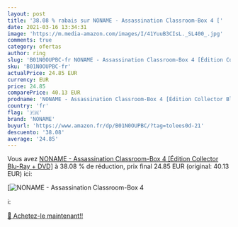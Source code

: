 ```yaml
---
layout: post
title: '38.08 % rabais sur NONAME - Assassination Classroom-Box 4 ['
date: 2021-03-16 13:34:31
image: 'https://m.media-amazon.com/images/I/41YuuB3CIsL._SL400_.jpg'
comments: true
category: ofertas
author: ring
slug: 'B01N0OUPBC-fr NONAME - Assassination Classroom-Box 4 [Édition Collector...'
sku: 'B01N0OUPBC-fr'
actualPrice: 24.85 EUR
currency: EUR
price: 24.85
comparePrice: 40.13 EUR
prodname: 'NONAME - Assassination Classroom-Box 4 [Édition Collector Blu-Ray + DVD]'
country: 'fr'
flag: '🇫🇷'
brand: 'NONAME'
buyurl: 'https://www.amazon.fr/dp/B01N0OUPBC/?tag=tolees0d-21'
descuento: '38.08'
average: '24.85'
---
```


Vous avez [NONAME - Assassination Classroom-Box 4 [Édition Collector Blu-Ray + DVD]](https://www.amazon.fr/dp/B01N0OUPBC/?tag=tolees0d-21)  à  38.08 % de réduction, prix final  24.85 EUR (original: 40.13 EUR) ici:

[![NONAME - Assassination Classroom-Box 4 [](https://m.media-amazon.com/images/I/41YuuB3CIsL._SL400_.jpg)](https://www.amazon.fr/dp/B01N0OUPBC/?tag=tolees0d-21)

ℹ️:


[🛒 Achetez-le maintenant!!](https://www.amazon.fr/dp/B01N0OUPBC/?tag=tolees0d-21)
